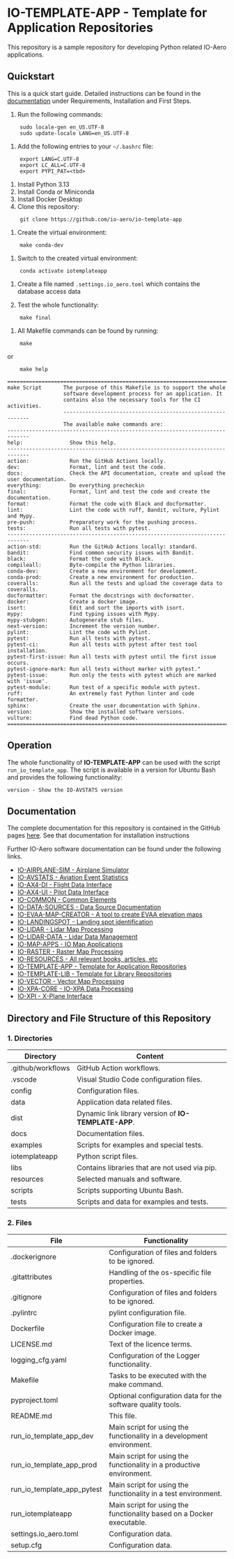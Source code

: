 # IO-TEMPLATE-APP - Template for Application Repositories

This repository is a sample repository for developing Python related IO-Aero applications.

## Quickstart

This is a quick start guide.
Detailed instructions can be found in the [documentation](https://io-aero.github.io/io-template-app/) under Requirements, Installation and First Steps.

1. Run the following commands:

```
    sudo locale-gen en_US.UTF-8
    sudo update-locale LANG=en_US.UTF-8
```

1. Add the following entries to your `~/.bashrc` file:

```
    export LANG=C.UTF-8
    export LC_ALL=C.UTF-8
    export PYPI_PAT=<tbd>
```

1. Install Python 3.13
1. Install Conda or Miniconda
1. Install Docker Desktop
1. Clone this repository:

```
    git clone https://github.com/io-aero/io-template-app
```

1. Create the virtual environment:

```
    make conda-dev
```

1. Switch to the created virtual environment:

```
    conda activate iotemplateapp
```

1. Create a file named `.settings.io_aero.toml` which contains the database access data

1. Test the whole functionality:

```
    make final
```

1. All Makefile commands can be found by running:

```
    make 
```
 or 
```
    make help
```

```
=============================================================================
make Script       The purpose of this Makefile is to support the whole
                  software development process for an application. It
                  contains also the necessary tools for the CI activities.
                  -----------------------------------------------------------
                  The available make commands are:
-----------------------------------------------------------------------------
help:               Show this help.
-----------------------------------------------------------------------------
action:             Run the GitHub Actions locally.
dev:                Format, lint and test the code.
docs:               Check the API documentation, create and upload the user documentation.
everything:         Do everything precheckin
final:              Format, lint and test the code and create the documentation.
format:             Format the code with Black and docformatter.
lint:               Lint the code with ruff, Bandit, vulture, Pylint and Mypy.
pre-push:           Preparatory work for the pushing process.
tests:              Run all tests with pytest.
-----------------------------------------------------------------------------
action-std:         Run the GitHub Actions locally: standard.
bandit:             Find common security issues with Bandit.
black:              Format the code with Black.
compileall:         Byte-compile the Python libraries.
conda-dev:          Create a new environment for development.
conda-prod:         Create a new environment for production.
coveralls:          Run all the tests and upload the coverage data to coveralls.
docformatter:       Format the docstrings with docformatter.
docker:             Create a docker image.
isort:              Edit and sort the imports with isort.
mypy:               Find typing issues with Mypy.
mypy-stubgen:       Autogenerate stub files.
next-version:       Increment the version number.
pylint:             Lint the code with Pylint.
pytest:             Run all tests with pytest.
pytest-ci:          Run all tests with pytest after test tool installation.
pytest-first-issue: Run all tests with pytest until the first issue occurs.
pytest-ignore-mark: Run all tests without marker with pytest."
pytest-issue:       Run only the tests with pytest which are marked with 'issue'.
pytest-module:      Run test of a specific module with pytest.
ruff:               An extremely fast Python linter and code formatter.
sphinx:             Create the user documentation with Sphinx.
version:            Show the installed software versions.
vulture:            Find dead Python code.
=============================================================================
```

## Operation

The whole functionality of **IO-TEMPLATE-APP** can be used with the script `run_io_template_app`.
The script is available in a version for Ubuntu Bash and provides the following functionality:

    version - Show the IO-AVSTATS version

## Documentation

The complete documentation for this repository is contained in the GitHub pages [here](https://io-aero.github.io/io-template-app/). 
See that documentation for installation instructions

Further IO-Aero software documentation can be found under the following links.

- [IO-AIRPLANE-SIM - Airplane Simulator](https://io-aero.github.io/io-airplane-sim/)
- [IO-AVSTATS - Aviation Event Statistics](https://io-aero.github.io/io-avstats/) 
- [IO-AX4-DI - Flight Data Interface](https://github.com/IO-Aero-Projects-2024/io-ax4-di/) 
- [IO-AX4-UI - Pilot Data Interface](https://github.com/io-swiss/io-ax4-ui/) 
- [IO-COMMON - Common Elements](https://io-aero.github.io/io-common/) 
- [IO-DATA-SOURCES - Data Source Documentation](https://io-aero.github.io/io-data-sources/) 
- [IO-EVAA-MAP-CREATOR - A tool to create EVAA elevation maps](https://io-aero.github.io/io-evaa-map-creator/) 
- [IO-LANDINGSPOT - Landing spot identification](https://io-aero.github.io/io-landingspot/) 
- [IO-LIDAR - Lidar Map Processing](https://io-aero.github.io/io-lidar/) 
- [IO-LIDAR-DATA - Lidar Data Management](https://io-aero.github.io/io-lidar-data/)
- [IO-MAP-APPS - IO Map Applications](https://io-aero.github.io/io-map-apps/) 
- [IO-RASTER - Raster Map Processing](https://io-aero.github.io/io-raster/) 
- [IO-RESOURCES - All relevant books, articles, etc](https://github.com/io-aero/io-resources/) 
- [IO-TEMPLATE-APP - Template for Application Repositories](https://io-aero.github.io/io-template-app/)
- [IO-TEMPLATE-LIB - Template for Library Repositories](https://io-aero.github.io/io-template-lib/)
- [IO-VECTOR - Vector Map Processing](https://io-aero.github.io/io-vector/) 
- [IO-XPA-CORE - IO-XPA Data Processing](https://io-aero.github.io/io-xpa-core/)
- [IO-XPI - X-Plane Interface](https://github.com/IO-Aero-Projects-2024/io-xpi/)

## Directory and File Structure of this Repository

### 1. Directories

| Directory         | Content                                              |
|-------------------|------------------------------------------------------|
| .github/workflows | GitHub Action workflows.                             |
| .vscode           | Visual Studio Code configuration files.              |
| config            | Configuration files.                                 |
| data              | Application data related files.                      |
| dist              | Dynamic link library version of **IO-TEMPLATE-APP**. |
| docs              | Documentation files.                                 |
| examples          | Scripts for examples and special tests.              |
| iotemplateapp     | Python script files.                                 |
| libs              | Contains libraries that are not used via pip.        |
| resources         | Selected manuals and software.                       |
| scripts           | Scripts supporting Ubuntu Bash.                      |
| tests             | Scripts and data for examples and tests.             |

### 2. Files

| File                            | Functionality                                                         |
|---------------------------------|-----------------------------------------------------------------------|
| .dockerignore                   | Configuration of files and folders to be ignored.                     |
| .gitattributes                  | Handling of the os-specific file properties.                          |
| .gitignore                      | Configuration of files and folders to be ignored.                     |
| .pylintrc                       | pylint configuration file.                                            |
| Dockerfile                      | Configuration file to create a Docker image.                          |
| LICENSE.md                      | Text of the licence terms.                                            |
| logging_cfg.yaml                | Configuration of the Logger functionality.                            |
| Makefile                        | Tasks to be executed with the make command.                           |
| pyproject.toml                  | Optional configuration data for the software quality tools.           |
| README.md                       | This file.                                                            |
| run_io_template_app_dev         | Main script for using the functionality in a development environment. |
| run_io_template_app_prod        | Main script for using the functionality in a productive environment.  |
| run_io_template_app_pytest      | Main script for using the functionality in a test environment.        |
| run_iotemplateapp               | Main script for using the functionality based on a Docker executable. |
| settings.io_aero.toml           | Configuration data.                                                   |
| setup.cfg                       | Configuration data.                                                   |
